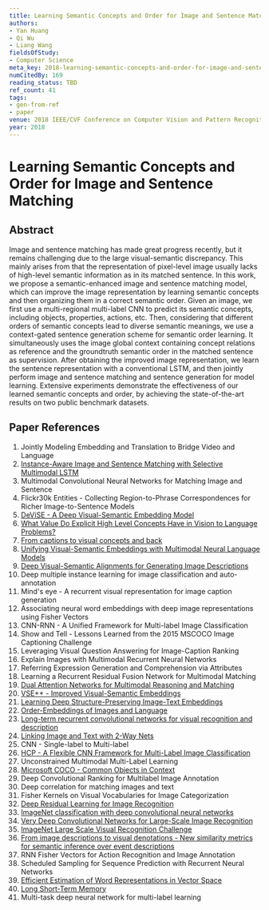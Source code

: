 ```yaml
---
title: Learning Semantic Concepts and Order for Image and Sentence Matching
authors:
- Yan Huang
- Qi Wu
- Liang Wang
fieldsOfStudy:
- Computer Science
meta_key: 2018-learning-semantic-concepts-and-order-for-image-and-sentence-matching
numCitedBy: 169
reading_status: TBD
ref_count: 41
tags:
- gen-from-ref
- paper
venue: 2018 IEEE/CVF Conference on Computer Vision and Pattern Recognition
year: 2018
---
```


# Learning Semantic Concepts and Order for Image and Sentence Matching

## Abstract

Image and sentence matching has made great progress recently, but it remains challenging due to the large visual-semantic discrepancy. This mainly arises from that the representation of pixel-level image usually lacks of high-level semantic information as in its matched sentence. In this work, we propose a semantic-enhanced image and sentence matching model, which can improve the image representation by learning semantic concepts and then organizing them in a correct semantic order. Given an image, we first use a multi-regional multi-label CNN to predict its semantic concepts, including objects, properties, actions, etc. Then, considering that different orders of semantic concepts lead to diverse semantic meanings, we use a context-gated sentence generation scheme for semantic order learning. It simultaneously uses the image global context containing concept relations as reference and the groundtruth semantic order in the matched sentence as supervision. After obtaining the improved image representation, we learn the sentence representation with a conventional LSTM, and then jointly perform image and sentence matching and sentence generation for model learning. Extensive experiments demonstrate the effectiveness of our learned semantic concepts and order, by achieving the state-of-the-art results on two public benchmark datasets.

## Paper References

1. Jointly Modeling Embedding and Translation to Bridge Video and Language
2. [Instance-Aware Image and Sentence Matching with Selective Multimodal LSTM](2017-instance-aware-image-and-sentence-matching-with-selective-multimodal-lstm)
3. Multimodal Convolutional Neural Networks for Matching Image and Sentence
4. Flickr30k Entities - Collecting Region-to-Phrase Correspondences for Richer Image-to-Sentence Models
5. [DeViSE - A Deep Visual-Semantic Embedding Model](2013-devise-a-deep-visual-semantic-embedding-model)
6. [What Value Do Explicit High Level Concepts Have in Vision to Language Problems?](2016-what-value-do-explicit-high-level-concepts-have-in-vision-to-language-problems)
7. [From captions to visual concepts and back](2015-from-captions-to-visual-concepts-and-back)
8. [Unifying Visual-Semantic Embeddings with Multimodal Neural Language Models](2014-unifying-visual-semantic-embeddings-with-multimodal-neural-language-models)
9. [Deep Visual-Semantic Alignments for Generating Image Descriptions](2017-deep-visual-semantic-alignments-for-generating-image-descriptions)
10. Deep multiple instance learning for image classification and auto-annotation
11. Mind's eye - A recurrent visual representation for image caption generation
12. Associating neural word embeddings with deep image representations using Fisher Vectors
13. CNN-RNN - A Unified Framework for Multi-label Image Classification
14. Show and Tell - Lessons Learned from the 2015 MSCOCO Image Captioning Challenge
15. Leveraging Visual Question Answering for Image-Caption Ranking
16. Explain Images with Multimodal Recurrent Neural Networks
17. Referring Expression Generation and Comprehension via Attributes
18. Learning a Recurrent Residual Fusion Network for Multimodal Matching
19. [Dual Attention Networks for Multimodal Reasoning and Matching](2017-dual-attention-networks-for-multimodal-reasoning-and-matching)
20. [VSE++ - Improved Visual-Semantic Embeddings](2017-vse-improved-visual-semantic-embeddings)
21. [Learning Deep Structure-Preserving Image-Text Embeddings](2016-learning-deep-structure-preserving-image-text-embeddings)
22. [Order-Embeddings of Images and Language](2016-order-embeddings-of-images-and-language)
23. [Long-term recurrent convolutional networks for visual recognition and description](2015-long-term-recurrent-convolutional-networks-for-visual-recognition-and-description)
24. [Linking Image and Text with 2-Way Nets](2017-linking-image-and-text-with-2-way-nets)
25. CNN - Single-label to Multi-label
26. [HCP - A Flexible CNN Framework for Multi-Label Image Classification](2016-hcp-a-flexible-cnn-framework-for-multi-label-image-classification)
27. Unconstrained Multimodal Multi-Label Learning
28. [Microsoft COCO - Common Objects in Context](2014-microsoft-coco-common-objects-in-context)
29. Deep Convolutional Ranking for Multilabel Image Annotation
30. Deep correlation for matching images and text
31. Fisher Kernels on Visual Vocabularies for Image Categorization
32. [Deep Residual Learning for Image Recognition](2016-deep-residual-learning-for-image-recognition)
33. [ImageNet classification with deep convolutional neural networks](2012-imagenet-classification-with-deep-convolutional-neural-networks)
34. [Very Deep Convolutional Networks for Large-Scale Image Recognition](2015-very-deep-convolutional-networks-for-large-scale-image-recognition)
35. [ImageNet Large Scale Visual Recognition Challenge](2015-imagenet-large-scale-visual-recognition-challenge)
36. [From image descriptions to visual denotations - New similarity metrics for semantic inference over event descriptions](2014-from-image-descriptions-to-visual-denotations-new-similarity-metrics-for-semantic-inference-over-event-descriptions)
37. RNN Fisher Vectors for Action Recognition and Image Annotation
38. Scheduled Sampling for Sequence Prediction with Recurrent Neural Networks
39. [Efficient Estimation of Word Representations in Vector Space](2013-efficient-estimation-of-word-representations-in-vector-space)
40. [Long Short-Term Memory](1997-long-short-term-memory)
41. Multi-task deep neural network for multi-label learning
